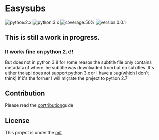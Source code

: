 # Easysubs
![python:2.x](https://img.shields.io/badge/python-2.x-blue)
![python:3.x](https://img.shields.io/badge/python-3.x-blue)
![coverage:50%](https://img.shields.io/badge/coverage-76%25-yellowgreen)
![version:0.0.1](https://img.shields.io/badge/version-1.0.0-black)

## This is still a work in progress. 

### It works fine on python 2.x!!

But does not in python 3.8 for some reason the subtitle file only contains metadata of where the subtitle was downloaded from but no subtitles.
It's either the api does not support python 3.x or I have a bug(which I don't think)
If it's the former I will migrate the project to python 2.7

## Contribution

Please read the [contribution](https://github.com/leonkoech/Easysubs/blob/master/contributions.md)guide

## License

This project is under the [mit](https://github.com/leonkoech/Easysubs/blob/master/LICENSE)
